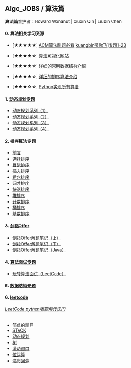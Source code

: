 ## Algo_JOBS / 算法篇

**算法篇**维护者：Howard Wonanut | Xiuxin Qin | Liubin Chen



#### 0. 算法相关学习资源

- [★★★★★] [ACM算法刷题必看[kuangbin带你飞]专题1-23](https://vjudge.net/article/187)

- [★★★★☆] [算法可视化网站](https://visualgo.net/zh)
- [★★★★☆] [详细的常用数据结构介绍](https://github.com/zhipingChen/DataStructure)
- [★★★★☆] [详细的排序算法介绍](https://github.com/zhipingChen/SortingAlgorithm)
- [★★★☆☆] [Python实现所有算法](https://github.com/TheAlgorithms/Python)

#### 1. [动态规划专题](./动态规划专题/README.md)

- [动态规划系列（1）](./动态规划专题/动态规划系列1.md)
- [动态规划系列（2）](./动态规划专题/动态规划系列2.md)
- [动态规划系列（3）](./动态规划专题/动态规划系列3.md)
- [动态规划系列（4）](./动态规划专题/动态规划系列4.md)

#### 2. [排序算法专题](./排序算法专题/README.md)

- [前言](./排序算法专题/十大排序算法.md)
- [选择排序](./排序算法专题/十大排序算法.md)
- [冒泡排序](./排序算法专题/十大排序算法.md)
- [插入排序](./排序算法专题/十大排序算法.md)
- [希尔排序](./排序算法专题/十大排序算法.md)
- [归并排序](./排序算法专题/十大排序算法.md)
- [快速排序](./排序算法专题/十大排序算法.md)
- [堆排序](./排序算法专题/十大排序算法.md)
- [计数排序](./排序算法专题/十大排序算法.md)
- [桶排序](./排序算法专题/十大排序算法.md)
- [基数排序](./排序算法专题/十大排序算法.md)

#### 3. [剑指Offer](./剑指Offer/README.md)

- [剑指Offer解题笔记（上）](./剑指Offer/剑指Offer解题笔记（上）.md)
- [剑指Offer解题笔记（下）](./剑指Offer/剑指Offer解题笔记（下）.md)
- [剑指Offer解题笔记（Java）](./剑指Offer/剑指Offer解题笔记（Java）.md)

#### 4. [算法面试专题](./算法面试专题/README.md)

- [玩转算法面试（LeetCode）](./算法面试专题/玩转算法面试（LeetCode）.md)

#### 5. [数据结构专题](./数据结构专题/README.md)

#### 6. [leetcode](./leetcode/README.md)

######  	[LeetCode python版题解传送门](https://github.com/wonanut/LeetCode-2020/blob/master/README.md)

* [简单的题目](./leetcode/简单的题.md)
* [STACK](./leetcode/STACK.md)
* [动态规划](./leetcode/动态规划.md)
* [树](./leetcode/树的相关练习.md)
* [滑动窗口](./leetcode/滑动窗口.md)
* [位运算](./leetcode/位运算.md)
* [递归回溯](./leetcode/递归回溯的题目.md)





